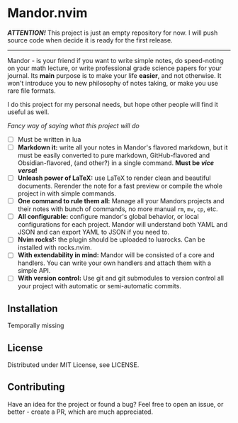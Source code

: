 # Mandor.nvim

***ATTENTION!*** This project is just an empty repository for now. I will push source code when decide it is ready for the first release.

---

Mandor - is your friend if you want to write simple notes, do speed-noting on your math lecture, or write professional grade science papers for your journal. Its **main** purpose is to make your life **easier**, and not otherwise. It won't introduce you to new philosophy of notes taking, or make you use rare file formats.

I do this project for my personal needs, but hope other people will find it useful as well.

*Fancy way of saying what this project will do*
 - [ ] Must be written in lua
 - [ ] **Markdown it:** write all your notes in Mandor's flavored markdown, but it must be easily converted to pure markdown, GitHub-flavored and Obsidian-flavored, (and other?) in a single command. **Must be *vice versa*!**
 - [ ] **Unleash power of LaTeX:** use LaTeX to render clean and beautiful documents. Rerender the note for a fast preview or compile the whole project in with simple commands.
 - [ ] **One command to rule them all:** Manage all your Mandors projects and their notes with bunch of commands, no more manual `rm`, `mv`, `cp`, etc.
 - [ ] **All configurable:** configure mandor's global behavior, or local configurations for each project. Mandor will understand both YAML and JSON and can export YAML to JSON if you need to.
 - [ ] **Nvim rocks!:** the plugin should be uploaded to luarocks. Can be installed with rocks.nvim.
 - [ ] **With extendability in mind:** Mandor will be consisted of a core and handlers. You can write your own handlers and attach them with a simple API.
 - [ ] **With version control:** Use git and git submodules to version control all your project with automatic or semi-automatic commits.

## Installation

Temporally missing

## License

Distributed under MIT License, see LICENSE.

## Contributing

Have an idea for the project or found a bug? Feel free to open an issue, or better - create a PR, which are much appreciated.
